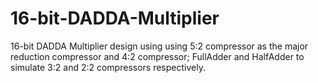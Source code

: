 # 16-bit-DADDA-Multiplier
16-bit DADDA Multiplier design using using 5:2 compressor as the major reduction compressor and 4:2 compressor; FullAdder and HalfAdder to simulate 3:2 and 2:2 compressors respectively.
